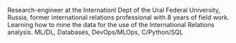 Research-engineer at the Internationl Dept of the Ural Federal University, Russia, former international relations professional with 8 years of field work. Learning how to mine the data for the use of the International Relations analysis. ML/DL, Databases, DevOps/MLOps, C/Python/SQL 
<!---
lefthand67/lefthand67 is a ✨ special ✨ repository because its `README.md` (this file) appears on your GitHub profile.
You can click the Preview link to take a look at your changes.
--->
